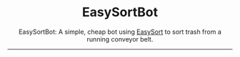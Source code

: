 <div align="center">

<h1>EasySortBot</h1>

EasySortBot: A simple, cheap bot using [EasySort](https://github.com/Apros7/EasySort) to sort trash from a running conveyor belt.
</div>

---